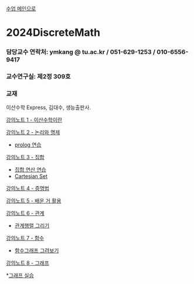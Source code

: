 [수업 메인으로](https://github.com/dknife/dknife.github.io/wiki/Lecture_Homepage)

# 2024DiscreteMath


### 담당교수 연락처: ymkang @ tu.ac.kr / 051-629-1253 / 010-6556-9417

### 교수연구실: 제2정 309호

### 교재

이산수학 Express, 김대수, 생능출판사.

[강의노트 1 - 이산수학이란](https://github.com/dknife/2024DiscreteMath/raw/main/LectureNotes/%EC%9D%B4%EC%82%B0%EC%88%98%ED%95%99_1%EC%9E%A5_%EC%9D%B4%EC%82%B0%EC%88%98%ED%95%99%EC%9D%98%20%EA%B0%9C%EC%9A%94.pdf)

[강의노트 2 - 논리와 명제](https://github.com/dknife/2024DiscreteMath/raw/main/LectureNotes/%EC%9D%B4%EC%82%B0%EC%88%98%ED%95%99_2%EC%9E%A5_%EB%85%BC%EB%A6%AC%EC%99%80%20%EB%AA%85%EC%A0%9C.pdf)

* [prolog 연습](https://github.com/dknife/2024DiscreteMath/raw/main/LectureNotes/%EC%9D%B4%EC%82%B0%EC%88%98%ED%95%99_2%EC%9E%A5_%EB%B3%B4%EC%A1%B0%EC%9E%90%EB%A3%8C_Prolog%20%EC%97%B0%EC%8A%B5%ED%95%98%EA%B8%B0.pdf)

[강의노트 3 - 집합](https://github.com/dknife/2024DiscreteMath/raw/main/LectureNotes/%EC%9D%B4%EC%82%B0%EC%88%98%ED%95%99_3%EC%9E%A5_%EC%A7%91%ED%95%A9%EB%A1%A0.pdf)

* [집합 연산 연습](https://colab.research.google.com/drive/1zS3Mx-rQs53KjW2PhBdj8nX_98Y8xFfx?usp=sharing)
* [Cartesian Set](https://colab.research.google.com/drive/1BQMmZ7Ev5U5TnktX01AKpf6sGKYvhYiD?usp=sharing)

[강의노트 4 - 증명법](https://github.com/dknife/2024DiscreteMath/raw/main/LectureNotes/%EC%9D%B4%EC%82%B0%EC%88%98%ED%95%99_4%EC%9E%A5_%EC%A6%9D%EB%AA%85%EB%B2%95.pdf)

[강의노트 5 - 배운 거 활용](https://github.com/dknife/2024DiscreteMath/raw/main/LectureNotes/%EC%9D%B4%EC%82%B0%EC%88%98%ED%95%99_4%EC%9E%A5%EA%B9%8C%EC%A7%80_%EB%B0%B0%EC%9A%B4%EA%B1%B0%ED%99%9C%EC%9A%A9.pdf)


[강의노트 6 - 관계](https://github.com/dknife/2024DiscreteMath/raw/main/LectureNotes/%EC%9D%B4%EC%82%B0%EC%88%98%ED%95%99_5%EC%9E%A5_%EA%B4%80%EA%B3%84.pdf)

* [관계행렬 그리기](https://colab.research.google.com/drive/1Ios3TI31SBOrgT9r_S3X8al-6RuSKJ3K)

  
[강의노트 7 - 함수](https://github.com/dknife/2024DiscreteMath/blob/main/LectureNotes/%EC%9D%B4%EC%82%B0%EC%88%98%ED%95%99_6%EC%9E%A5_%ED%95%A8%EC%88%98.pdf)

* [함수그래프 그려보기](https://colab.research.google.com/drive/1YuJPTgAQhIPwaZwUYS9lSCCwFOtp3aFT?usp=sharing)

[강의노트 8 - 그래프]()

*[그래프 실습](https://colab.research.google.com/drive/1SNiOJHQnh3J2HhvwfBdrNVvGOkyWX1aC)
